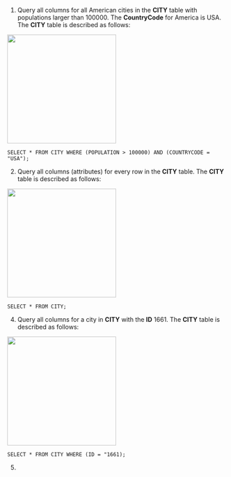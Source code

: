 1. Query all columns for all American cities in the **CITY** table with populations larger than 100000. The **CountryCode** for America is USA. The **CITY** table is described as follows:

<img src = "https://s3.amazonaws.com/hr-challenge-images/8137/1449729804-f21d187d0f-CITY.jpg" width="250">

```
SELECT * FROM CITY WHERE (POPULATION > 100000) AND (COUNTRYCODE = "USA");
```

2. Query all columns (attributes) for every row in the **CITY** table. The **CITY** table is described as follows:

<img src = "https://s3.amazonaws.com/hr-challenge-images/8137/1449729804-f21d187d0f-CITY.jpg" width="250">

```
SELECT * FROM CITY;
```

4. Query all columns for a city in **CITY** with the **ID** 1661. The **CITY** table is described as follows:

<img src = "https://s3.amazonaws.com/hr-challenge-images/8137/1449729804-f21d187d0f-CITY.jpg" width="250">

```
SELECT * FROM CITY WHERE (ID = "1661);
```

5. 
